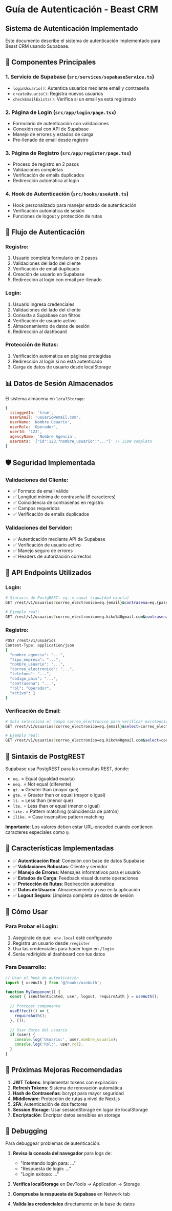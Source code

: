 # Guía de Autenticación - Beast CRM

## Sistema de Autenticación Implementado

Este documento describe el sistema de autenticación implementado para Beast CRM usando Supabase.

## 🔧 Componentes Principales

### 1. **Servicio de Supabase** (`src/services/supabaseService.ts`)
- `loginUsuario()`: Autentica usuarios mediante email y contraseña
- `createUsuario()`: Registra nuevos usuarios
- `checkEmailExists()`: Verifica si un email ya está registrado

### 2. **Página de Login** (`src/app/login/page.tsx`)
- Formulario de autenticación con validaciones
- Conexión real con API de Supabase
- Manejo de errores y estados de carga
- Pre-llenado de email desde registro

### 3. **Página de Registro** (`src/app/register/page.tsx`)
- Proceso de registro en 2 pasos
- Validaciones completas
- Verificación de emails duplicados
- Redirección automática al login

### 4. **Hook de Autenticación** (`src/hooks/useAuth.ts`)
- Hook personalizado para manejar estado de autenticación
- Verificación automática de sesión
- Funciones de logout y protección de rutas

## 🔐 Flujo de Autenticación

### Registro:
1. Usuario completa formulario en 2 pasos
2. Validaciones del lado del cliente
3. Verificación de email duplicado
4. Creación de usuario en Supabase
5. Redirección al login con email pre-llenado

### Login:
1. Usuario ingresa credenciales
2. Validaciones del lado del cliente
3. Consulta a Supabase con filtros
4. Verificación de usuario activo
5. Almacenamiento de datos de sesión
6. Redirección al dashboard

### Protección de Rutas:
1. Verificación automática en páginas protegidas
2. Redirección al login si no está autenticado
3. Carga de datos de usuario desde localStorage

## 📊 Datos de Sesión Almacenados

El sistema almacena en `localStorage`:

```javascript
{
  isLoggedIn: 'true',
  userEmail: 'usuario@email.com',
  userName: 'Nombre Usuario',
  userRole: 'Operador',
  userId: '123',
  agencyName: 'Nombre Agencia',
  userData: '{"id":123,"nombre_usuario":"..."}' // JSON completo
}
```

## 🛡️ Seguridad Implementada

### Validaciones del Cliente:
- ✅ Formato de email válido
- ✅ Longitud mínima de contraseña (6 caracteres)
- ✅ Coincidencia de contraseñas en registro
- ✅ Campos requeridos
- ✅ Verificación de emails duplicados

### Validaciones del Servidor:
- ✅ Autenticación mediante API de Supabase
- ✅ Verificación de usuario activo
- ✅ Manejo seguro de errores
- ✅ Headers de autorización correctos

## 🔄 API Endpoints Utilizados

### Login:
```bash
# Sintaxis de PostgREST: eq. = equal (igualdad exacta)
GET /rest/v1/usuarios?correo_electronico=eq.{email}&contrasena=eq.{password}

# Ejemplo real:
GET /rest/v1/usuarios?correo_electronico=eq.kiko%40gmail.com&contrasena=eq.Kiko1234
```

### Registro:
```bash
POST /rest/v1/usuarios
Content-Type: application/json
{
  "nombre_agencia": "...",
  "tipo_empresa": "...",
  "nombre_usuario": "...",
  "correo_electronico": "...",
  "telefono": "...",
  "codigo_pais": "...",
  "contrasena": "...",
  "rol": "Operador",
  "activo": 1
}
```

### Verificación de Email:
```bash
# Solo selecciona el campo correo_electronico para verificar existencia
GET /rest/v1/usuarios?correo_electronico=eq.{email}&select=correo_electronico

# Ejemplo real:
GET /rest/v1/usuarios?correo_electronico=eq.kiko%40gmail.com&select=correo_electronico
```

## 📝 Sintaxis de PostgREST

Supabase usa PostgREST para las consultas REST, donde:

- `eq.` = Equal (igualdad exacta)
- `neq.` = Not equal (diferente)
- `gt.` = Greater than (mayor que)
- `gte.` = Greater than or equal (mayor o igual)
- `lt.` = Less than (menor que)
- `lte.` = Less than or equal (menor o igual)
- `like.` = Pattern matching (coincidencia de patrón)
- `ilike.` = Case insensitive pattern matching

**Importante**: Los valores deben estar URL-encoded cuando contienen caracteres especiales como `@`.

## 🎯 Características Implementadas

- ✅ **Autenticación Real**: Conexión con base de datos Supabase
- ✅ **Validaciones Robustas**: Cliente y servidor
- ✅ **Manejo de Errores**: Mensajes informativos para el usuario
- ✅ **Estados de Carga**: Feedback visual durante operaciones
- ✅ **Protección de Rutas**: Redirección automática
- ✅ **Datos de Usuario**: Almacenamiento y uso en la aplicación
- ✅ **Logout Seguro**: Limpieza completa de datos de sesión

## 🚀 Cómo Usar

### Para Probar el Login:
1. Asegúrate de que `.env.local` esté configurado
2. Registra un usuario desde `/register`
3. Usa las credenciales para hacer login en `/login`
4. Serás redirigido al dashboard con tus datos

### Para Desarrollo:
```typescript
// Usar el hook de autenticación
import { useAuth } from '@/hooks/useAuth';

function MyComponent() {
  const { isAuthenticated, user, logout, requireAuth } = useAuth();
  
  // Proteger componente
  useEffect(() => {
    requireAuth();
  }, []);
  
  // Usar datos del usuario
  if (user) {
    console.log('Usuario:', user.nombre_usuario);
    console.log('Rol:', user.rol);
  }
}
```

## 🔧 Próximas Mejoras Recomendadas

1. **JWT Tokens**: Implementar tokens con expiración
2. **Refresh Tokens**: Sistema de renovación automática
3. **Hash de Contraseñas**: bcrypt para mayor seguridad
4. **Middleware**: Protección de rutas a nivel de Next.js
5. **2FA**: Autenticación de dos factores
6. **Session Storage**: Usar sessionStorage en lugar de localStorage
7. **Encriptación**: Encriptar datos sensibles en storage

## 🐛 Debugging

Para debuggear problemas de autenticación:

1. **Revisa la consola del navegador** para logs de:
   - "Intentando login para: ..."
   - "Respuesta de login: ..."
   - "Login exitoso: ..."

2. **Verifica localStorage** en DevTools → Application → Storage

3. **Comprueba la respuesta de Supabase** en Network tab

4. **Valida las credenciales** directamente en la base de datos
